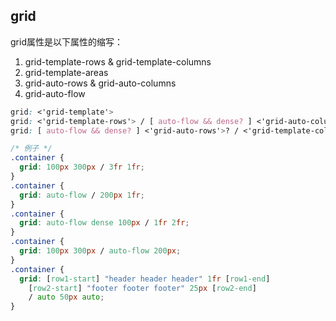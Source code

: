 
## grid
grid属性是以下属性的缩写：
1. grid-template-rows & grid-template-columns
2. grid-template-areas
3. grid-auto-rows & grid-auto-columns
4. grid-auto-flow

```css
grid: <'grid-template'>
grid: <'grid-template-rows'> / [ auto-flow && dense? ] <'grid-auto-columns'>?
grid: [ auto-flow && dense? ] <'grid-auto-rows'>? / <'grid-template-columns'>

/* 例子 */
.container {
  grid: 100px 300px / 3fr 1fr;
}
.container {
  grid: auto-flow / 200px 1fr;
}
.container {
  grid: auto-flow dense 100px / 1fr 2fr;
}
.container {
  grid: 100px 300px / auto-flow 200px;
}
.container {
  grid: [row1-start] "header header header" 1fr [row1-end]
    [row2-start] "footer footer footer" 25px [row2-end]
    / auto 50px auto;
}
```